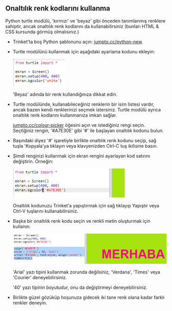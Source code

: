 ## Onaltılık renk kodlarını kullanma

Python turtle modülü, 'kırmızı' ve 'beyaz' gibi önceden tanımlanmış renklere sahiptir, ancak onaltılık renk kodlarını da kullanabilirsiniz (bunları HTML & CSS kursunda görmüş olmalısınız.)

+ Trinket'ta boş Python şablonunu açın: <a href="http://jumpto.cc/python-new" target="_blank">jumpto.cc/python-new</a>.

+ Turtle modülünü kullanmak için aşağıdaki ayarlama kodunu ekleyin:
    
    ![ekran görüntüsü](images/colourful-setup.png)
    
    'Beyaz' adında bir renk kullandığınıza dikkat edin.

+ Turtle modülünde, kullanabileceğiniz renklerin bir isim listesi vardır, ancak bazen kendi renklerinizi seçmek istersiniz. Turtle modülü ayrıca onaltılık renk kodlarını kullanmanıza imkan sağlar.
    
    <a href="http://jumpto.cc/colour-picker" target="_blank">jumpto.cc/colour-picker</a> öğesini açın ve istediğiniz rengi seçin. Seçtiğiniz rengin, '#A7E30E' gibi '#' ile başlayan onaltılık kodunu bulun.

+ Başındaki diyez '#' işaretiyle birlikte onaltılık renk kodunu seçip, sağ tuşla 'Kopyala'ya tıklayın veya klavyenizden Ctrl-C tuş ikilisine basın.

+ Şimdi renginizi kullanmak için ekran rengini ayarlayan kod satırını değiştirin. Örneğin:
    
    ![ekran görüntüsü](images/colourful-background.png)
    
    Onaltılık kodunuzu Trinket'a yapıştırmak için sağ tıklayıp Yapıştır veya Ctrl-V tuşlarını kullanabilirsiniz.

+ Başka bir onaltılık renk kodu seçin ve renkli metin oluşturmak için kullanın:
    
    ![ekran görüntüsü](images/colourful-write.png)
    
    'Arial' yazı tipini kullanmak zorunda değilsiniz, 'Verdana', 'Times' veya 'Courier' deneyebilirsiniz.
    
    '40' yazı tipinin boyutudur, onu da değiştirmeyi deneyebilirsiniz.

+ Birlikte güzel gözüküp hoşunuza gidecek iki tane renk olana kadar farklı renkler deneyin.
